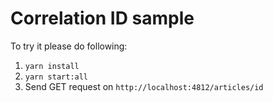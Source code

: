 # Correlation ID sample

To try it please do following:
1. `yarn install`
2. `yarn start:all`
3. Send GET request on `http://localhost:4812/articles/id`

